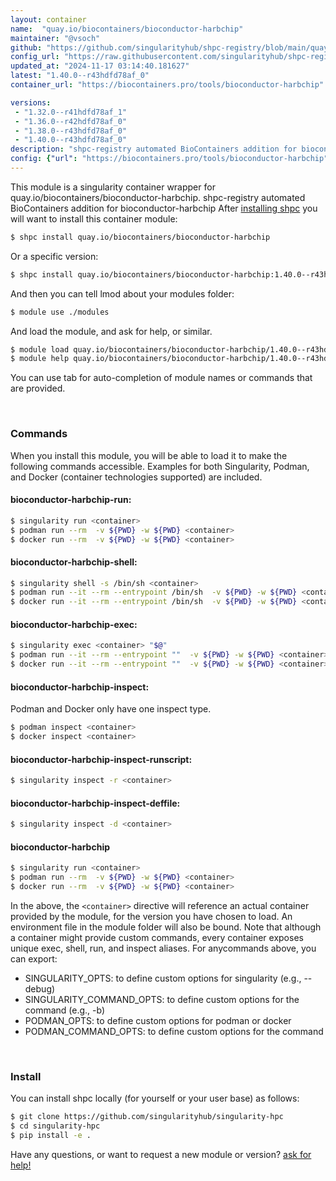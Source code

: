 ```yaml
---
layout: container
name:  "quay.io/biocontainers/bioconductor-harbchip"
maintainer: "@vsoch"
github: "https://github.com/singularityhub/shpc-registry/blob/main/quay.io/biocontainers/bioconductor-harbchip/container.yaml"
config_url: "https://raw.githubusercontent.com/singularityhub/shpc-registry/main/quay.io/biocontainers/bioconductor-harbchip/container.yaml"
updated_at: "2024-11-17 03:14:40.181627"
latest: "1.40.0--r43hdfd78af_0"
container_url: "https://biocontainers.pro/tools/bioconductor-harbchip"

versions:
 - "1.32.0--r41hdfd78af_1"
 - "1.36.0--r42hdfd78af_0"
 - "1.38.0--r43hdfd78af_0"
 - "1.40.0--r43hdfd78af_0"
description: "shpc-registry automated BioContainers addition for bioconductor-harbchip"
config: {"url": "https://biocontainers.pro/tools/bioconductor-harbchip", "maintainer": "@vsoch", "description": "shpc-registry automated BioContainers addition for bioconductor-harbchip", "latest": {"1.40.0--r43hdfd78af_0": "sha256:102469365daad3045cb2a878eb8435ead781d2ad083617216860e3517e91ac89"}, "tags": {"1.32.0--r41hdfd78af_1": "sha256:b96e33d5e1626f8d2072f019e2945f0cdc123b3e9bf80c4397325d316f7da66c", "1.36.0--r42hdfd78af_0": "sha256:782ac11e3161e14b08f479d5ea00eb352ae4de3cb898e0df23f3166f90d13023", "1.38.0--r43hdfd78af_0": "sha256:f6a3f51afde079b214fa087f66417fda39a8570c5ab4bacf636be5a37997eec6", "1.40.0--r43hdfd78af_0": "sha256:102469365daad3045cb2a878eb8435ead781d2ad083617216860e3517e91ac89"}, "docker": "quay.io/biocontainers/bioconductor-harbchip"}
---
```


This module is a singularity container wrapper for quay.io/biocontainers/bioconductor-harbchip.
shpc-registry automated BioContainers addition for bioconductor-harbchip
After [installing shpc](#install) you will want to install this container module:


```bash
$ shpc install quay.io/biocontainers/bioconductor-harbchip
```

Or a specific version:

```bash
$ shpc install quay.io/biocontainers/bioconductor-harbchip:1.40.0--r43hdfd78af_0
```

And then you can tell lmod about your modules folder:

```bash
$ module use ./modules
```

And load the module, and ask for help, or similar.

```bash
$ module load quay.io/biocontainers/bioconductor-harbchip/1.40.0--r43hdfd78af_0
$ module help quay.io/biocontainers/bioconductor-harbchip/1.40.0--r43hdfd78af_0
```

You can use tab for auto-completion of module names or commands that are provided.

<br>

### Commands

When you install this module, you will be able to load it to make the following commands accessible.
Examples for both Singularity, Podman, and Docker (container technologies supported) are included.

#### bioconductor-harbchip-run:

```bash
$ singularity run <container>
$ podman run --rm  -v ${PWD} -w ${PWD} <container>
$ docker run --rm  -v ${PWD} -w ${PWD} <container>
```

#### bioconductor-harbchip-shell:

```bash
$ singularity shell -s /bin/sh <container>
$ podman run --it --rm --entrypoint /bin/sh  -v ${PWD} -w ${PWD} <container>
$ docker run --it --rm --entrypoint /bin/sh  -v ${PWD} -w ${PWD} <container>
```

#### bioconductor-harbchip-exec:

```bash
$ singularity exec <container> "$@"
$ podman run --it --rm --entrypoint ""  -v ${PWD} -w ${PWD} <container> "$@"
$ docker run --it --rm --entrypoint ""  -v ${PWD} -w ${PWD} <container> "$@"
```

#### bioconductor-harbchip-inspect:

Podman and Docker only have one inspect type.

```bash
$ podman inspect <container>
$ docker inspect <container>
```

#### bioconductor-harbchip-inspect-runscript:

```bash
$ singularity inspect -r <container>
```

#### bioconductor-harbchip-inspect-deffile:

```bash
$ singularity inspect -d <container>
```



#### bioconductor-harbchip

```bash
$ singularity run <container>
$ podman run --rm  -v ${PWD} -w ${PWD} <container>
$ docker run --rm  -v ${PWD} -w ${PWD} <container>
```


In the above, the `<container>` directive will reference an actual container provided
by the module, for the version you have chosen to load. An environment file in the
module folder will also be bound. Note that although a container
might provide custom commands, every container exposes unique exec, shell, run, and
inspect aliases. For anycommands above, you can export:

 - SINGULARITY_OPTS: to define custom options for singularity (e.g., --debug)
 - SINGULARITY_COMMAND_OPTS: to define custom options for the command (e.g., -b)
 - PODMAN_OPTS: to define custom options for podman or docker
 - PODMAN_COMMAND_OPTS: to define custom options for the command

<br>

### Install

You can install shpc locally (for yourself or your user base) as follows:

```bash
$ git clone https://github.com/singularityhub/singularity-hpc
$ cd singularity-hpc
$ pip install -e .
```

Have any questions, or want to request a new module or version? [ask for help!](https://github.com/singularityhub/singularity-hpc/issues)